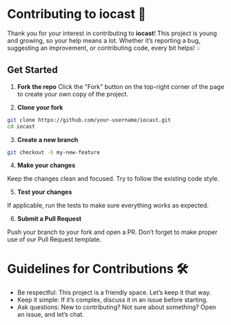 # Contributing to iocast 🚀

Thank you for your interest in contributing to **iocast**! This project is young and growing, so your help means a lot. Whether it’s reporting a bug, suggesting an improvement, or contributing code, every bit helps! 💡

## Get Started

1. **Fork the repo**
  Click the "Fork" button on the top-right corner of the page to create your own copy of the project.

2. **Clone your fork**
  ```bash
  git clone https://github.com/your-username/iocast.git
  cd iocast
  ```

3. **Create a new branch**
  ```bash
  git checkout -b my-new-feature
  ```

4. **Make your changes**

Keep the changes clean and focused. Try to follow the existing code style.

5. **Test your changes**

If applicable, run the tests to make sure everything works as expected.

6. **Submit a Pull Request**

Push your branch to your fork and open a PR. Don’t forget to make proper use of our Pull Request template.

# Guidelines for Contributions 🛠️

* Be respectful: This project is a friendly space. Let’s keep it that way.
* Keep it simple: If it’s complex, discuss it in an issue before starting.
* Ask questions: New to contributing? Not sure about something? Open an issue, and let’s chat.

